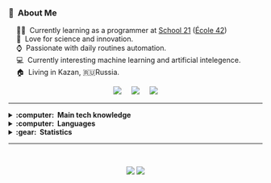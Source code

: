 ### :space_invader: &nbsp;About Me

&nbsp;&nbsp;&nbsp; 👨‍💻 &nbsp;Currently learning as a programmer at [School 21](https://21-school.ru/) ([École 42](https://42.fr/))\
&nbsp;&nbsp;&nbsp; :heartbeat: &nbsp;Love for science and innovation.\
&nbsp;&nbsp;&nbsp; :watch: &nbsp;Passionate with daily routines automation.\
&nbsp;&nbsp;&nbsp; :computer: &nbsp;Currently interesting machine learning and artificial intelegence.\
&nbsp;&nbsp;&nbsp; :house: &nbsp;Living in Kazan, :ru:Russia.

<p align="center">
  <a href="mailto:ildarnyrt@gmail.com"><img src="https://img.shields.io/badge/Gmail-D14836?style=for-the-badge&logo=gmail&logoColor=white" /></a>&nbsp;&nbsp;&nbsp;&nbsp;
  <a href="https://t.me/per0p"><img src="https://img.shields.io/badge/Telegram-2CA5E0?style=for-the-badge&logo=telegram&logoColor=white" /></a>&nbsp;&nbsp;&nbsp;&nbsp;
  <a href="https://profile.intra.42.fr/users/dhawkgir"><img src="https://img.shields.io/badge/intra-000000?style=for-the-badge&logo=42" /></a>
  </a>
</p>

<hr/>


<details>
  
  <summary><b>:computer: &nbsp;Main tech knowledge</b></summary>
  <br/>
  
![Git](https://img.shields.io/badge/GIT-%23F05033?&style=flat&logo=git&logoColor=white)&nbsp;
![GitHub](https://img.shields.io/badge/GITHUB-%23121011?&style=flat&logo=github&logoColor=white)&nbsp;
![LINUX](https://img.shields.io/badge/LINUX-FCC624?style=flat&logo=linux&logoColor=black)&nbsp;
![BASH](https://img.shields.io/badge/GNU%20Bash-4EAA25?style=flat&logo=GNU%20Bash&logoColor=white)&nbsp;
![VSCode](https://img.shields.io/badge/VSCODE-007ACC?&style=flat&logo=visual-studio-code)&nbsp;
![Colab](https://img.shields.io/badge/COLAB-F9AB00?style=flat&logo=googlecolab&color=525252)&nbsp;
</details>

<details>

  <summary><b>:computer: &nbsp;Languages</b></summary>
  <br/>
  
![C](https://img.shields.io/badge/C-A8B9CC?style=flat&logo=c&logoColor=white)&nbsp;
![Python](https://img.shields.io/badge/PYTHON-3776AB?style=flat&logo=Python&logoColor=white)&nbsp;
![Cpp](https://img.shields.io/badge/C++-00599C?style=flat&logo=c%2B%2B&logoColor=white)&nbsp;
</details>

<details>
  <summary><b>:gear: &nbsp;Statistics</b></summary>
  <br/>
    <p align="center">
<!--         <a href="https://profile.intra.42.fr/users/dhawkgir"><img height="150px" src="https://badge42.herokuapp.com/api/stats/dhawkgir" /></a> -->
        <img height="150px" src="https://github-readme-streak-stats.herokuapp.com?user=aperop&hide_border=true&theme=algolia" />
    </p>
    <p align="center">
        <img height="150px" src="https://github-readme-stats.vercel.app/api?username=aperop&hide_title=true&hide_border=true&show_icons=true&include_all_commits=true&count_private=true&line_height=21&theme=algolia" /> 
        <img height="150px" src="https://github-readme-stats.vercel.app/api/top-langs/?username=aperop&hide=html&hide_title=true&hide_border=true&layout=compact&langs_count=8&theme=algolia" />
    </p>
</details>

<hr/>
<br/>

<p align="center">
<img src="https://komarev.com/ghpvc/?username=aperop&style=plastic&label=Views"><img>
<img src="https://badges.pufler.dev/visits/aperop/aperop?color=black&logo=github" />
</p>
